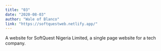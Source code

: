 ```yaml
---
title: "03"
date: "2020-08-03"
author: "Wale of Blanco"
link: "https://softquestweb.netlify.app/"
---
```

A website for SoftQuest Nigeria Limited, a single page website for a tech
company.